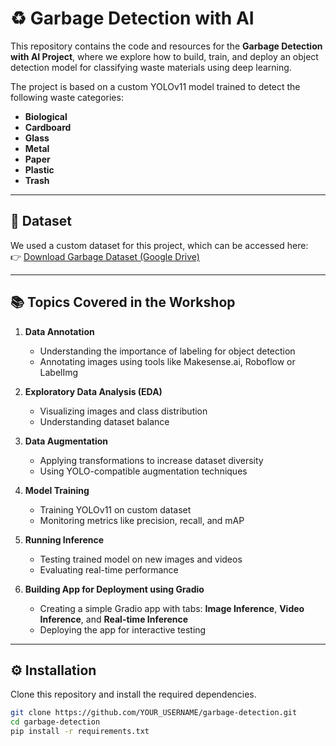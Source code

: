 # ♻️ Garbage Detection with AI

This repository contains the code and resources for the **Garbage Detection with AI Project**, where we explore how to build, train, and deploy an object detection model for classifying waste materials using deep learning.

The project is based on a custom YOLOv11 model trained to detect the following waste categories:

- **Biological**
- **Cardboard**
- **Glass**
- **Metal**
- **Paper**
- **Plastic**
- **Trash**

---

## 📂 Dataset
We used a custom dataset for this project, which can be accessed here:  
👉 [Download Garbage Dataset (Google Drive)](https://drive.google.com/drive/u/1/folders/1CZQoOW_K0V55wY8tJHGRiSaY-DjPgbw6)

---

## 📚 Topics Covered in the Workshop
1. **Data Annotation**  
   - Understanding the importance of labeling for object detection  
   - Annotating images using tools like Makesense.ai, Roboflow or LabelImg  

2. **Exploratory Data Analysis (EDA)**  
   - Visualizing images and class distribution  
   - Understanding dataset balance  

3. **Data Augmentation**  
   - Applying transformations to increase dataset diversity  
   - Using YOLO-compatible augmentation techniques  

4. **Model Training**  
   - Training YOLOv11 on custom dataset  
   - Monitoring metrics like precision, recall, and mAP  

5. **Running Inference**  
   - Testing trained model on new images and videos  
   - Evaluating real-time performance  

6. **Building App for Deployment using Gradio**  
   - Creating a simple Gradio app with tabs: **Image Inference**, **Video Inference**, and **Real-time Inference**  
   - Deploying the app for interactive testing  

---

## ⚙️ Installation

Clone this repository and install the required dependencies.

```bash
git clone https://github.com/YOUR_USERNAME/garbage-detection.git
cd garbage-detection
pip install -r requirements.txt
